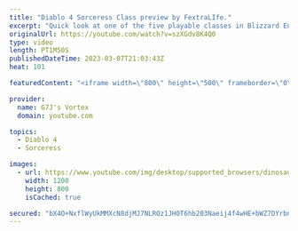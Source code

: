 ```yaml
---
title: "Diablo 4 Sorceress Class preview by FextraLIfe."
excerpt: "Quick look at one of the five playable classes in Blizzard Entertainment much beloved and anticipated A-RPG - DIABLO IV. Diablo ..."
originalUrl: https://youtube.com/watch?v=szXGdv8K4Q0
type: video
length: PT1M50S
publishedDateTime: 2023-03-07T21:03:43Z
heat: 101

featuredContent: "<iframe width=\"800\" height=\"500\" frameborder=\"0\" src=\"https://www.youtube.com/embed/szXGdv8K4Q0\" allow=\"accelerometer; autoplay; encrypted-media; gyroscope; picture-in-picture\" allowfullscreen></iframe>"

provider:
  name: G7J's Vortex
  domain: youtube.com

topics:
  - Diablo 4
  - Sorceress

images:
  - url: https://www.youtube.com/img/desktop/supported_browsers/dinosaur.png
    width: 1200
    height: 800
    isCached: true

secured: "bX4O+NxflWyUkMMXcN8djMJ7NLROz1JH0T6hb203Naeij4f4wHE+bWZ7DYrbnXciZE0YwM1aTJRlz/rxMu9UPT8uggBdpzLjYfxz+sGkperfljIll3xFhVawXY9q+GRAox6UdxDf5c0Ihnmu/jGQO78zgbORDlAlriR3bRZZa9aw9A1qFVQLW+2S8FKAu5bKNyhd/cUkSBXDF/rZmndApY34hWUldqP11Cv1yqr31HP6hsGnbrZPCg3HWj9UPlqOX4QRIpGvUk6DBg1FXrVaooKuki6KvtPD3AEtNj8ohzLNYl1yrDGB9yB3ytoDGH0rgrbUzVzcscqmvwiRu3So9N2rudM7VETD+rtfk56+DErh05kBl6jquzwj+IhbtjO+DU1RvJXeNggpFd+qKrKL0zahWsVyyxEnULpxTmXfrd0=;I/dNeXWcWmHZQCFLwqpqBw=="
---
```


